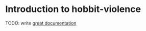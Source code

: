 # Introduction to hobbit-violence

TODO: write [great documentation](http://jacobian.org/writing/what-to-write/)
